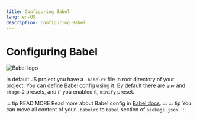 ```yaml
---
title: Configuring Babel
lang: en-US
description: Configuring Babel
---
```


# Configuring Babel
![Babel logo](https://raw.githubusercontent.com/babel/logo/master/babel.png)

In default JS project you have a `.babelrc` file in root directory of your project. You can define Babel config using it. By default there are `env` and `stage-2` presets, and if you enabled it, `minify` preset.

::: tip READ MORE
Read more about Babel config in [Babel docs](https://babeljs.io/docs/en/6.26.3/index.html).
:::
::: tip
You can move all content of your `.babelrc` to `babel` section of `package.json`.
:::
